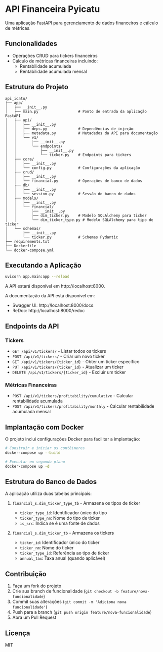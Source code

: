# API Financeira Pyicatu

Uma aplicação FastAPI para gerenciamento de dados financeiros e cálculo de métricas.

## Funcionalidades

- Operações CRUD para tickers financeiros
- Cálculo de métricas financeiras incluindo:
  - Rentabilidade acumulada
  - Rentabilidade acumulada mensal

## Estrutura do Projeto

```
api_icatu/
├── app/
│   ├── __init__.py
│   ├── main.py                  # Ponto de entrada da aplicação FastAPI
│   ├── api/
│   │   ├── __init__.py
│   │   ├── deps.py              # Dependências de injeção
│   │   ├── metadata.py          # Metadados da API para documentação
│   │   └── v1/
│   │       ├── __init__.py
│   │       └── endpoints/
│   │           ├── __init__.py
│   │           └── ticker.py    # Endpoints para tickers
│   ├── core/
│   │   ├── __init__.py
│   │   └── config.py            # Configurações da aplicação
│   ├── crud/
│   │   ├── __init__.py
│   │   └── financial.py         # Operações de banco de dados
│   ├── db/
│   │   ├── __init__.py
│   │   └── session.py           # Sessão do banco de dados
│   ├── models/
│   │   ├── __init__.py
│   │   └── financial/
│   │       ├── __init__.py
│   │       ├── dim_ticker.py    # Modelo SQLAlchemy para ticker
│   │       └── dim_ticker_type.py # Modelo SQLAlchemy para tipo de ticker
│   └── schemas/
│       ├── __init__.py
│       └── ticker.py            # Schemas Pydantic
├── requirements.txt
├── Dockerfile
└── docker-compose.yml
```

## Executando a Aplicação

```bash
uvicorn app.main:app --reload
```

A API estará disponível em http://localhost:8000.

A documentação da API está disponível em:
- Swagger UI: http://localhost:8000/docs
- ReDoc: http://localhost:8000/redoc

## Endpoints da API

### Tickers
- `GET /api/v1/tickers/` - Listar todos os tickers
- `POST /api/v1/tickers/` - Criar um novo ticker
- `GET /api/v1/tickers/{ticker_id}` - Obter um ticker específico
- `PUT /api/v1/tickers/{ticker_id}` - Atualizar um ticker
- `DELETE /api/v1/tickers/{ticker_id}` - Excluir um ticker

### Métricas Financeiras
- `POST /api/v1/tickers/profitability/cumulative` - Calcular rentabilidade acumulada
- `POST /api/v1/tickers/profitability/monthly` - Calcular rentabilidade acumulada mensal

## Implantação com Docker

O projeto inclui configurações Docker para facilitar a implantação:

```bash
# Construir e iniciar os contêineres
docker-compose up --build

# Executar em segundo plano
docker-compose up -d
```

## Estrutura do Banco de Dados

A aplicação utiliza duas tabelas principais:

1. `financial_s.dim_ticker_type_tb` - Armazena os tipos de ticker
   - `ticker_type_id`: Identificador único do tipo
   - `ticker_type_nm`: Nome do tipo de ticker
   - `is_src`: Indica se é uma fonte de dados

2. `financial_s.dim_ticker_tb` - Armazena os tickers
   - `ticker_id`: Identificador único do ticker
   - `ticker_nm`: Nome do ticker
   - `ticker_type_id`: Referência ao tipo de ticker
   - `annual_tax`: Taxa anual (quando aplicável)

## Contribuição

1. Faça um fork do projeto
2. Crie sua branch de funcionalidade (`git checkout -b feature/nova-funcionalidade`)
3. Commit suas alterações (`git commit -m 'Adiciona nova funcionalidade'`)
4. Push para a branch (`git push origin feature/nova-funcionalidade`)
5. Abra um Pull Request

## Licença

MIT